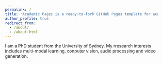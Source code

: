 ```yaml
---
permalink: /
title: "Academic Pages is a ready-to-fork GitHub Pages template for academic personal websites"
author_profile: true
redirect_from: 
  - /about/
  - /about.html
---
```

I am a PhD student from the University of Sydney. My rresearch interests includes multi-modal learning, conputer vision, audio processing and video generation.


